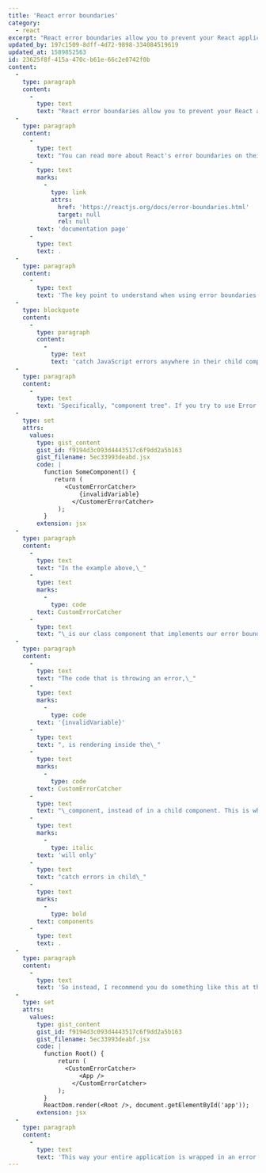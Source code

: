 ```yaml
---
title: 'React error boundaries'
category:
  - react
excerpt: "React error boundaries allow you to prevent your React application from completely crashing in the event of an error in your code.\_"
updated_by: 197c1509-8dff-4d72-9898-334084519619
updated_at: 1589852563
id: 23625f8f-415a-470c-b61e-66c2e0742f0b
content:
  -
    type: paragraph
    content:
      -
        type: text
        text: "React error boundaries allow you to prevent your React application from completely crashing in the event of an error in your code.\_"
  -
    type: paragraph
    content:
      -
        type: text
        text: "You can read more about React's error boundaries on their\_"
      -
        type: text
        marks:
          -
            type: link
            attrs:
              href: 'https://reactjs.org/docs/error-boundaries.html'
              target: null
              rel: null
        text: 'documentation page'
      -
        type: text
        text: .
  -
    type: paragraph
    content:
      -
        type: text
        text: 'The key point to understand when using error boundaries is this snippet from the docs:'
  -
    type: blockquote
    content:
      -
        type: paragraph
        content:
          -
            type: text
            text: 'catch JavaScript errors anywhere in their child component tree'
  -
    type: paragraph
    content:
      -
        type: text
        text: 'Specifically, "component tree". If you try to use Error Boundaries in the following way, none of your errors will be caught:'
  -
    type: set
    attrs:
      values:
        type: gist_content
        gist_id: f9194d3c093d4443517c6f9dd2a5b163
        gist_filename: 5ec33993deabd.jsx
        code: |
          function SomeComponent() {
             return (
              	<CustomErrorCatcher>
                  	{invalidVariable}
                  </CustomerErrorCatcher>
              );
          }
        extension: jsx
  -
    type: paragraph
    content:
      -
        type: text
        text: "In the example above,\_"
      -
        type: text
        marks:
          -
            type: code
        text: CustomErrorCatcher
      -
        type: text
        text: "\_is our class component that implements our error boundary logic."
  -
    type: paragraph
    content:
      -
        type: text
        text: "The code that is throwing an error,\_"
      -
        type: text
        marks:
          -
            type: code
        text: '{invalidVariable}'
      -
        type: text
        text: ", is rendering inside the\_"
      -
        type: text
        marks:
          -
            type: code
        text: CustomErrorCatcher
      -
        type: text
        text: "\_component, instead of in a child component. This is what prevents the error boundary from catching the error. The error boundary\_"
      -
        type: text
        marks:
          -
            type: italic
        text: 'will only'
      -
        type: text
        text: "catch errors in child\_"
      -
        type: text
        marks:
          -
            type: bold
        text: components
      -
        type: text
        text: .
  -
    type: paragraph
    content:
      -
        type: text
        text: 'So instead, I recommend you do something like this at the top-level of your application:'
  -
    type: set
    attrs:
      values:
        type: gist_content
        gist_id: f9194d3c093d4443517c6f9dd2a5b163
        gist_filename: 5ec33993deabf.jsx
        code: |
          function Root() {
              return (
              	<CustomErrorCatcher>
                  	<App />
                  </CustomErrorCatcher>
              );
          }
          ReactDom.render(<Root />, document.getElementById('app'));
        extension: jsx
  -
    type: paragraph
    content:
      -
        type: text
        text: 'This way your entire application is wrapped in an error boundary, in the event that any of your components throw an error.'
---
```


